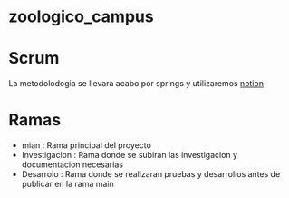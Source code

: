 # zoologico_campus

# Scrum

La metodolodogia se llevara acabo por springs y utilizaremos [notion](https://www.notion.so)

# Ramas

* mian : Rama principal del proyecto
* Investigacion : Rama donde se subiran las investigacion y documentacion necesarias
* Desarrolo : Rama donde se realizaran pruebas y desarrollos antes de publicar en la rama main